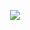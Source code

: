 <p align="center">
  <a href="https://skillicons.dev">
    <img src="https://skillicons.dev/icons?i=git,"arch,pytorch,react,vscode,bash,bootstrap,vite />
  </a>
</p>
